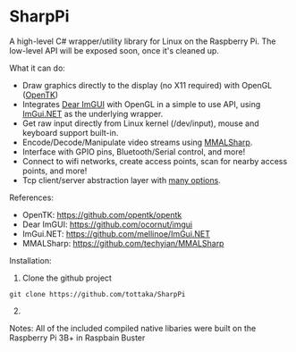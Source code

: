 # SharpPi
A high-level C# wrapper/utility library for Linux on the Raspberry Pi.
The low-level API will be exposed soon, once it's cleaned up.

What it can do:
- Draw graphics directly to the display (no X11 required) with OpenGL ([OpenTK](https://github.com/opentk/opentk))
- Integrates [Dear ImGUI](https://github.com/ocornut/imgui) with OpenGL in a simple to use API, using [ImGui.NET](https://github.com/mellinoe/ImGui.NET) as the underlying wrapper.
- Get raw input directly from Linux kernel (/dev/input), mouse and keyboard support built-in.
- Encode/Decode/Manipulate video streams using [MMALSharp](https://github.com/techyian/MMALSharp/).
- Interface with GPIO pins, Bluetooth/Serial control, and more!
- Connect to wifi networks, create access points, scan for nearby access points, and more!
- Tcp client/server abstraction layer with [many options](https://github.com/tottaka/SharpPi).

References:
- OpenTK: https://github.com/opentk/opentk
- Dear ImGUI: https://github.com/ocornut/imgui
- ImGui.NET: https://github.com/mellinoe/ImGui.NET
- MMALSharp: https://github.com/techyian/MMALSharp

Installation:
1. Clone the github project
```
git clone https://github.com/tottaka/SharpPi
```

2. 

Notes:
All of the included compiled native libaries were built on the Raspberry Pi 3B+ in Raspbain Buster